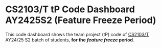 # CS2103/T tP Code Dashboard AY2425S2 (Feature Freeze Period)

This code dashboard shows the team project (tP) code of [CS2103/T](https://nus-cs2103-ay2425s2.github.io/website) AY24/25 S2 batch of students, **for the _feature freeze_ period**.

